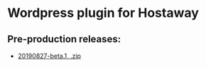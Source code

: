 # Wordpress plugin for Hostaway

## Pre-production releases:
 * [20190827-beta.1, .zip](https://github.com/Hostaway/wordpress-plugin/releases/download/v1.0-20190827-beta.1/hostaway-wp-plugin.zip)
